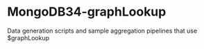 # MongoDB34-graphLookup
Data generation scripts and sample aggregation pipelines that use $graphLookup
